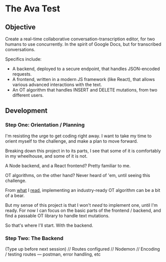 # The Ava Test

## Objective

Create a real-time collaborative conversation-transcription editor, for two humans to use concurrently. In the spirit of Google Docs, but for transcribed conversations.

Specifics include:

- A backend, deployed to a secure endpoint, that handles JSON-encoded requests.
- A frontend, written in a modern JS framework (like React), that allows various advanced interactions with the text.
- An OT algorithm that handles INSERT and DELETE mutations, from two different users.


## Development 

### Step One: Orientation / Planning

I'm resisting the urge to get coding right away. I want to take my time to orient myself to the challenge, and make a plan to move forward. 

Breaking down this project in to its parts, I see that some of it is comfortably in my wheelhouse, and some of it is not.

A Node backend, and a React frontend? Pretty familiar to me.

OT algorithms, on the other hand? Never heard of 'em, until seeing this challenge.

From [what](https://sharejs.org/) I [read](https://stackoverflow.com/questions/26694359/differences-between-ot-and-crdt?utm_medium=organic&utm_source=google_rich_qa&utm_campaign=google_rich_qa), implementing an industry-ready OT algorithm can be a bit of a bear. 

But my sense of this project is that I won't *need* to implement one, until I'm ready. For now I can focus on the basic parts of the frontend / backend, and find a passable OT library to handle text mutations.

So that's where I'll start. With the backend.

### Step Two: The Backend

(Type up before next session)
// Routes configured
// Nodemon
// Encoding / testing routes — postman, error handling, etc

